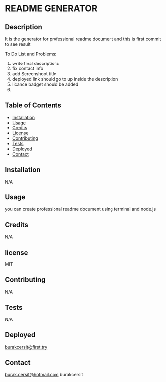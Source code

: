 
  # README GENERATOR

  ## Description
  It is the generator for professional readme document and this is first commit to see result

  To Do List and Problems:
  1. write final descriptions
  2. fix contact info
  3. add Screenshoot title
  4. deployed link should go to up inside the description
  5. licance badget should be added
  6.

  ## Table of Contents
  * [Installation](#Installation)
  * [Usage](#Usage)
  * [Credits](#Credits)
  * [License](#license)
  * [Contributing](#Contributing)
  * [Tests](#Tests)
  * [Deployed](#Deployed)
  * [Contact](#Contact)


      
  ## Installation
   N/A

  ## Usage
  you can create professional readme document using terminal and node.js

  ## Credits
  N/A

  ## license
  MIT

  ## Contributing
  N/A

  ## Tests
  N/A


  ## Deployed
  burakcersit@first.try

  ## Contact
  burak.cersit@hotmail.com
  burakcersit

 

